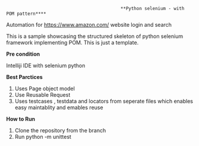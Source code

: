                                                **Python selenium - with POM pattern****


Automation for https://www.amazon.com/ website login and search

This is a sample showcasing the structured skeleton of python selenium framework implementing POM.
This is just a template.

**Pre condition**

Intelliji IDE with selenium
python


**Best Parctices**

1. Uses Page object model
2. Use Reusable Request
3. Uses testcases , testdata and locators from seperate files which enables easy maintablity and emables reuse 

**How to Run**

1. Clone the repository from the branch
2. Run 
 python -m unittest 
